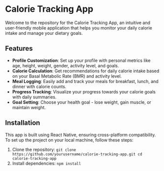 # Calorie Tracking App

Welcome to the repository for the Calorie Tracking App, an intuitive and user-friendly mobile application that helps you monitor your daily calorie intake and manage your dietary goals.

## Features

- **Profile Customization**: Set up your profile with personal metrics like age, height, weight, gender, activity level, and goals.
- **Calorie Calculation**: Get recommendations for daily calorie intake based on your Basal Metabolic Rate (BMR) and activity level.
- **Meal Logging**: Easily add and track your meals for breakfast, lunch, and dinner with calorie counts.
- **Progress Tracking**: Visualize your progress towards your calorie goals with daily summaries.
- **Goal Setting**: Choose your health goal - lose weight, gain muscle, or maintain weight.

## Installation

This app is built using React Native, ensuring cross-platform compatibility. To set up the project on your local machine, follow these steps:

1. Clone the repository:
   ```git clone https://github.com/yourusername/calorie-tracking-app.git cd calorie-tracking-app ```
2. Install dependencies:
```npm install```

